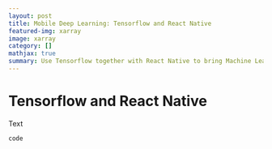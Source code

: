 ```yaml
---
layout: post
title: Mobile Deep Learning: Tensorflow and React Native
featured-img: xarray
image: xarray
category: []
mathjax: true
summary: Use Tensorflow together with React Native to bring Machine Learning to mobile apps
---
```


# Tensorflow and React Native

Text

```js
code
```
